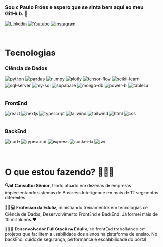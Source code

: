 ### Sou o Paulo Fróes e espero que se sinta bem aqui no meu GitHub. 👋

[![Linkedin](https://img.shields.io/badge/LinkedIn-0077B5?style=for-the-badge&logo=linkedin&logoColor=white)](https://www.linkedin.com/in/paulo-froes/)
[![Youtube](https://img.shields.io/badge/YouTube-FF0000?style=for-the-badge&logo=youtube&logoColor=white)](https://www.youtube.com/@paulofroes6217/)
[![Instagram](https://img.shields.io/badge/Instagram-E4405F?style=for-the-badge&logo=instagram&logoColor=white)](https://www.instagram.com/eupaulofroes/)

<!-- ![GitHub Stats](https://github-readme-stats.vercel.app/api?username=pauloFroes&show_icons=true&theme=dracula) -->
<br>

# Tecnologias

### Ciência de Dados

<div style="display:flex; gap: 4px; flex-wrap: wrap">
    <div style="display:inline-block">
        <img alt="python" src="https://img.shields.io/badge/Python-14354C?style=for-the-badge&logo=python&logoColor=white"/>
    </div>
    <div style="display:inline-block">
        <img alt="pandas" src="https://img.shields.io/badge/pandas-150458.svg?style=for-the-badge&logo=pandas&logoColor=white"/>
    </div>
    <div style="display:inline-block">
        <img alt="numpy" src="https://img.shields.io/badge/NumPy-013243.svg?style=for-the-badge&logo=NumPy&logoColor=white"/>
    </div>
    <div style="display:inline-block">
        <img alt="plotly" src="https://img.shields.io/badge/Plotly-3F4F75.svg?style=for-the-badge&logo=Plotly&logoColor=white"/>
    </div>
    <div style="display:inline-block">
        <img alt="tensor-flow" src="https://img.shields.io/badge/TensorFlow-FF6F00.svg?style=for-the-badge&logo=TensorFlow&logoColor=white"/>
    </div>
    <div style="display:inline-block">
        <img alt="scikit-learn" src="https://img.shields.io/badge/scikitlearn-F7931E.svg?style=for-the-badge&logo=scikit-learn&logoColor=white"/>
    </div>
    <div style="display:inline-block">
        <img alt="sql-server" src="https://img.shields.io/badge/Microsoft%20SQL%20Server-CC2927.svg?style=for-the-badge&logo=Microsoft-SQL-Server&logoColor=white"/>
    </div>
    <div style="display:inline-block">
        <img alt="my-sql" src="https://img.shields.io/badge/MySQL-4479A1.svg?style=for-the-badge&logo=MySQL&logoColor=white"/>
    </div>
    <div style="display:inline-block">
        <img alt="supabase" src="https://img.shields.io/badge/Supabase-3FCF8E.svg?style=for-the-badge&logo=Supabase&logoColor=white"/>
    </div>
    <div style="display:inline-block">
        <img alt="mongo-db" src="https://img.shields.io/badge/MongoDB-47A248.svg?style=for-the-badge&logo=MongoDB&logoColor=white"/>
    </div>
    <div style="display:inline-block">
        <img alt="power-bi" src="https://img.shields.io/badge/Power%20BI-F2C811.svg?style=for-the-badge&logo=Power-BI&logoColor=black"/>
    </div>
    <div style="display:inline-block">
        <img alt="tableau" src="https://img.shields.io/badge/Tableau-E97627.svg?style=for-the-badge&logo=Tableau&logoColor=white"/>
    </div>
</div>
<br>

### FrontEnd
<div style="display:flex; gap: 4px; flex-wrap: wrap">
    <div style="display:inline-block">
        <img alt="react" src="https://img.shields.io/badge/React-61DAFB.svg?style=for-the-badge&logo=React&logoColor=black"/>
    </div>
    <div style="display:inline-block">
        <img alt="nextjs" src="https://img.shields.io/badge/Next.js-000000.svg?style=for-the-badge&logo=nextdotjs&logoColor=white"/>
    </div>
    <div style="display:inline-block">
        <img alt="typescript" src="https://img.shields.io/badge/TypeScript-3178C6.svg?style=for-the-badge&logo=TypeScript&logoColor=white"/>
    </div>
    <div style="display:inline-block">
        <img alt="tailwind" src="https://img.shields.io/badge/Tailwind%20CSS-06B6D4.svg?style=for-the-badge&logo=Tailwind-CSS&logoColor=white"/>
    </div>
    <div style="display:inline-block">
        <img alt="tailwind" src="https://img.shields.io/badge/styledcomponents-DB7093.svg?style=for-the-badge&logo=styled-components&logoColor=white"/>
    </div>
    <div style="display:inline-block">
        <img alt="html" src="https://img.shields.io/badge/HTML5-E34F26.svg?style=for-the-badge&logo=HTML5&logoColor=white"/>
    </div>
    <div style="display:inline-block">
        <img alt="css" src="https://img.shields.io/badge/CSS3-1572B6.svg?style=for-the-badge&logo=CSS3&logoColor=white"/>
    </div>
</div>
<br>

### BackEnd
<div style="display:flex; gap: 4px; flex-wrap: wrap">
    <div style="display:inline-block">
        <img alt="node" src="https://img.shields.io/badge/Node.js-339933.svg?style=for-the-badge&logo=nodedotjs&logoColor=white"/>
    </div>
    <div style="display:inline-block">
        <img alt="typescript" src="https://img.shields.io/badge/tsnode-3178C6.svg?style=for-the-badge&logo=ts-node&logoColor=white"/>
    </div>
    <div style="display:inline-block">
        <img alt="express" src="https://img.shields.io/badge/Express-000000.svg?style=for-the-badge&logo=Express&logoColor=white"/>
    </div>
    <div style="display:inline-block">
        <img alt="socket-io" src="https://img.shields.io/badge/Socket.io-010101.svg?style=for-the-badge&logo=socketdotio&logoColor=white"/>
    </div>
    <div style="display:inline-block">
        <img alt="jwt" src="https://img.shields.io/badge/JSON%20Web%20Tokens-000000.svg?style=for-the-badge&logo=JSON-Web-Tokens&logoColor=white"/>
    </div>
</div>
<br>
<br>


# O que estou fazendo? 💼🧑‍💻
<p>
    <b>🔍📊 Consultor Sênior</b>, tendo atuado em dezenas de empresas implementando sistemas de Business Intelligence em mais de 12 segmentos diferentes.
</p>
<p>
    <b>👨‍🏫💻 Professor da Eduliv</b>, ministrando treinamentos em tecnologias de Ciência de Dados, Desenvolvimento FrontEnd e BackEnd. Já formei mais de 10 mil alunos.❤️
</p>
<p>
    <b>👨‍💻🌐 Desenvolvedor Full Stack na Eduliv</b>, no frontEnd trabalhando em projetos que facilitem a usabilidade dos alunos na plataforma de ensino. No backEnd, cuido de segurança, performance e escalabilidade do portal
</p>

